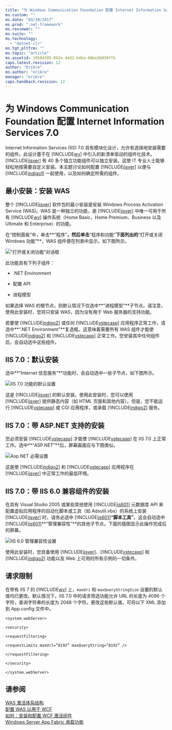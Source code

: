 ```yaml
---
title: "为 Windows Communication Foundation 配置 Internet Information Services 7.0 | Microsoft Docs"
ms.custom: ""
ms.date: "03/30/2017"
ms.prod: ".net-framework"
ms.reviewer: ""
ms.suite: ""
ms.technology: 
  - "dotnet-clr"
ms.tgt_pltfrm: ""
ms.topic: "article"
ms.assetid: 1050d395-092e-44d3-b4ba-66be3b039ffb
caps.latest.revision: 12
author: "Erikre"
ms.author: "erikre"
manager: "erikre"
caps.handback.revision: 12
---
```

# 为 Windows Communication Foundation 配置 Internet Information Services 7.0
Internet Information Services \(IIS\) 7.0 具有模块化设计，允许有选择地安装需要的组件。此设计基于在 [!INCLUDE[wv](../../../../includes/wv-md.md)] 中引入的新清单驱动的组件化技术。[!INCLUDE[iisver](../../../../includes/iisver-md.md)] 有 40 多个独立功能组件可以独立安装。这使 IT 专业人士能够轻松地按需要自定义安装。本主题讨论如何配置 [!INCLUDE[iisver](../../../../includes/iisver-md.md)] 以便与 [!INCLUDE[indigo1](../../../../includes/indigo1-md.md)] 一起使用，以及如何确定所需的组件。  
  
## 最小安装：安装 WAS  
 整个 [!INCLUDE[iisver](../../../../includes/iisver-md.md)] 软件包的最小安装是安装 Windows Process Activation Service \(WAS\)。WAS 是一种独立的功能，是 [!INCLUDE[iisver](../../../../includes/iisver-md.md)] 中唯一可用于所有 [!INCLUDE[wv](../../../../includes/wv-md.md)] 操作系统（Home Basic、Home Premium、Business 以及 Ultimate 和 Enterprise）的功能。  
  
 在“控制面板”中，单击**“程序”**，然后单击**“程序和功能”**下面列出的**“打开或关闭 Windows 功能”**，WAS 组件便在列表中显示，如下图所示。  
  
 ![“打开或关闭功能”对话框](../../../../docs/framework/wcf/feature-details/media/wcfc-turnfeaturesonoroffs.gif "wcfc\_TurnFeaturesOnOrOffs")  
  
 此功能具有下列子组件：  
  
-   .NET Environment  
  
-   配置 API  
  
-   进程模型  
  
 如果选择 WAS 的根节点，则默认情况下仅选中**“进程模型”**子节点。请注意，使用此安装时，您将只安装 WAS，因为没有用于 Web 服务器的支持功能。  
  
 若要使 [!INCLUDE[indigo2](../../../../includes/indigo2-md.md)] 或任何 [!INCLUDE[vstecasp](../../../../includes/vstecasp-md.md)] 应用程序正常工作，请选中**“.NET Environment”**复选框。这意味着需要所有 WAS 组件才能使 [!INCLUDE[indigo2](../../../../includes/indigo2-md.md)] 和 [!INCLUDE[vstecasp](../../../../includes/vstecasp-md.md)] 正常工作。您安装其中任何组件后，会自动选中这些组件。  
  
## IIS 7.0：默认安装  
 选中**“Internet 信息服务”**功能时，会自动选中一些子节点，如下图所示。  
  
 ![IIS 7.0 功能的默认设置](../../../../docs/framework/wcf/feature-details/media/wcfc-turningfeaturesonoroff2.gif "wcfc\_TurningFeaturesOnOrOff2")  
  
 这是 [!INCLUDE[iisver](../../../../includes/iisver-md.md)] 的默认安装。使用此安装时，您可以使用 [!INCLUDE[iisver](../../../../includes/iisver-md.md)] 提供静态内容（如 HTML 页面和其他内容）。但是，您不能运行 [!INCLUDE[vstecasp](../../../../includes/vstecasp-md.md)] 或 CGI 应用程序，或承载 [!INCLUDE[indigo2](../../../../includes/indigo2-md.md)] 服务。  
  
## IIS 7.0：带 ASP.NET 支持的安装  
 您必须安装 [!INCLUDE[vstecasp](../../../../includes/vstecasp-md.md)] 才能使 [!INCLUDE[vstecasp](../../../../includes/vstecasp-md.md)] 在 IIS 7.0 上正常工作。选中**“ASP.NET”**后，屏幕画面应与下图类似。  
  
 ![Asp.NET 必需设置](../../../../docs/framework/wcf/feature-details/media/wcfc-trunfeaturesonoroff3s.gif "wcfc\_TrunFeaturesOnOrOFf3s")  
  
 这是使 [!INCLUDE[indigo2](../../../../includes/indigo2-md.md)] 和 [!INCLUDE[vstecasp](../../../../includes/vstecasp-md.md)] 应用程序在 [!INCLUDE[iisver](../../../../includes/iisver-md.md)] 中正常工作的最低环境。  
  
## IIS 7.0：带 IIS 6.0 兼容组件的安装  
 在具有 Visual Studio 2005 或某些其他使用 [!INCLUDE[iis601](../../../../includes/iis601-md.md)] 元数据库 API 来配置虚拟应用程序的自动化脚本或工具（如 Adsutil.vbs）的系统上安装 [!INCLUDE[iisver](../../../../includes/iisver-md.md)] 时，请务必选中 [!INCLUDE[iis601](../../../../includes/iis601-md.md)]**“脚本工具”**。这会自动选中 [!INCLUDE[iis601](../../../../includes/iis601-md.md)]**“管理兼容性”**的其他子节点。下面的插图显示此操作完成后的屏幕。  
  
 ![IIS 6.0 管理兼容性设置](../../../../docs/framework/wcf/feature-details/media/scfc-turnfeaturesonoroff5s.gif "scfc\_TurnFeaturesOnOrOff5s")  
  
 使用此安装时，您具备使用 [!INCLUDE[iisver](../../../../includes/iisver-md.md)]、[!INCLUDE[vstecasp](../../../../includes/vstecasp-md.md)] 和 [!INCLUDE[indigo2](../../../../includes/indigo2-md.md)] 功能以及 Web 上可用的所有示例的一切条件。  
  
## 请求限制  
 在带有 IIS 7 的 [!INCLUDE[wv](../../../../includes/wv-md.md)] 上，`maxUri` 和 `maxQueryStringSize` 设置的默认值均已更改。默认情况下，IIS 7.0 中的请求筛选功能允许 URL 的长度为 4096 个字符，查询字符串的长度为 2048 个字符。更改这些默认值，可将以下 XML 添加到 App.config 文件中。  
  
 `<system.webServer>`  
  
 `<security>`  
  
 `<requestFiltering>`  
  
 `<requestLimits maxUrl=”8192” maxQueryString=”8192” />`  
  
 `</requestFiltering>`  
  
 `</security>`  
  
 `</system.webServer>`  
  
## 请参阅  
 [WAS 激活体系结构](../../../../docs/framework/wcf/feature-details/was-activation-architecture.md)   
 [配置 WAS 以用于 WCF](../../../../docs/framework/wcf/feature-details/configuring-the-wpa--service-for-use-with-wcf.md)   
 [如何：安装和配置 WCF 激活组件](../../../../docs/framework/wcf/feature-details/how-to-install-and-configure-wcf-activation-components.md)   
 [Windows Server App Fabric 承载功能](http://go.microsoft.com/fwlink/?LinkId=201276)